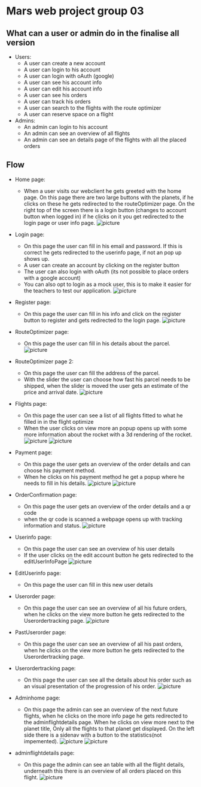 # Mars web project group 03

## What can a user or admin do in the finalise all version
* Users:
  * A user can create a new account
  * A user can login to his account
  * A user can login with oAuth (google)
  * A user can see his account info
  * A user can edit his account info
  * A user can see his orders
  * A user can track his orders
  * A user can search to the flights with the route optimizer
  * A user can reserve space on a flight
* Admins:
  * An admin can login to his account
  * An admin can see an overview of all flights
  * An admin can see an details page of the flights with all the placed orders

## Flow
* Home page:
  * When a user visits our webclient he gets greeted with the home page. On this page there are two large buttons with the planets, if he clicks on these he gets redirected to the routeOptimizer page. On the right top of the screen there is a login button (changes to account button when logged in) if he clicks on it you get redirected to the login page or user info page.
![picture](images/home.png)
* Login page:
  * On this page the user can fill in his email and password. If this is correct he gets redirected to the userinfo page, if not an pop up shows up.
  * A user can create an account by clicking on the register button
  * The user can also login with oAuth (its not possible to place orders with a google account)
  * You can also opt to login as a mock user, this is to make it easier for the teachers to test our application.
![picture](images/login.png)

* Register page:
  * On this page the user can fill in his info and click on the register button to register and gets redirected to the login page.
![picture](images/register.png)

* RouteOptimizer page:
  * On this page the user can fill in his details about the parcel.
![picture](images/routeOptimizer.png)

* RouteOptimizer page 2:
  * On this page the user can fill the address of the parcel.
  * With the slider the user can choose how fast his parcel needs to be shipped, when the slider is moved the user gets an estimate of the price and arrival date. 
![picture](images/routeOptimizer2.png)

* Flights page:
  * On this page the user can see a list of all flights fitted to what he filled in in the flight optimize
  * When the user clicks on view more an popup opens up with some more information about the rocket with a 3d rendering of the rocket.
![picture](images/flights.png)
![picture](images/flightConfirm.png)

* Payment page:
  * On this page the user gets an overview of the order details and can choose his payment method.
  * When he clicks on his payment method he get a popup where he needs to fill in his details.
![picture](images/payment.png)
![picture](images/payment2.png)

* OrderConfirmation page:
  * On this page the user gets an overview of the order details and a qr code
  * when the qr code is scanned a webpage opens up with tracking information and status.
![picture](images/orderConfirm.png)

* Userinfo page:
  * On this page the user can see an overview of his user details
  * If the user clicks on the edit account button he gets redirected to the editUserInfoPage
![picture](images/userinfo.png)

* EditUserinfo page:
  * On this page the user can fill in this new user details

* Userorder page:
  * On this page the user can see an overview of all his future orders, when he clicks on the view more button he gets redirected to the Userordertracking page.
![picture](images/userorders.png)

* PastUserorder page:
  * On this page the user can see an overview of all his past orders, when he clicks on the view more button he gets redirected to the Userordertracking page.

* Userordertracking page:
  * On this page the user can see all the details about his order such as an visual presentation of the progression of his order.
![picture](images/userordertracking.png)

* Adminhome page:
  * On this page the admin can see an overview of the next future flights, when he clicks on the more info page he gets redirected to the adminflightdetails page. When he clicks on view more next to the planet title, Only all the flights to that planet get displayed. On the left side there is a sidenav with a button to the statistics(not impemented).
![picture](images/adminflights.png)
![picture](images/adminflights2.png)

* adminflightdetails page:
  * On this page the admin can see an table with all the flight details, underneath this there is an overview of all orders placed on this flight.
  ![picture](images/adminflightdetails.png)